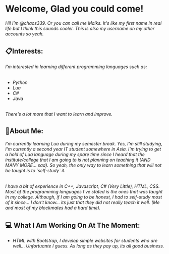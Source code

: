 <h1> Welcome, Glad you could come!</h1>
<h6>Hi! I’m @chaos339. Or you can call me Malks. It's like my first name in real life but I think this sounds cooler. This is also my username on my other accounts so yeah.</h6>
<h2>📋Interests: </h2>
<h6>I’m interested in learning different programming languages such as: </h6>
<h6><ul>
<li>Python</li>
<li>Lua</li>
<li>C#</li>
<li>Java</li>
</ul></h6>
<h6>There's a lot more that I want to learn and improve. </h6>
<h2>🤔About Me: </h2>
<h6>I’m currently learning Lua during my semester break. Yes, I'm still studying, I'm currently a second year IT student somewhere in Asia. I'm trying to get a hold of Lua language
during my spare time since I heard that the institute/college that I am going to is not planning on teaching it (AND MANY MORE... sad). So yeah, the only way to learn something
that will not be taught is to `self-study` it. </h6>

<h6>I have a bit of experience in C++, Javascript, C# (Very Little), HTML, CSS. Most of the programming languages I've stated is the ones that was taught in my college. Although, if
I am going to be honest, I had to self-study most of it since... I don't know... its just that they did not really teach it well. (Me and most of my blockmates had a hard time). </h6>

<h2>💻 What I Am Working On At The Moment: </h2>
<h6><ul>
  <li>HTML with Bootstrap, I develop simple websites for students who are well... Unfortuante I guess. As long as they pay up, its all good business.</h6>
<!---
chaos339/chaos339 is a ✨ special ✨ repository because its `README.md` (this file) appears on your GitHub profile.
You can click the Preview link to take a look at your changes.
--->
